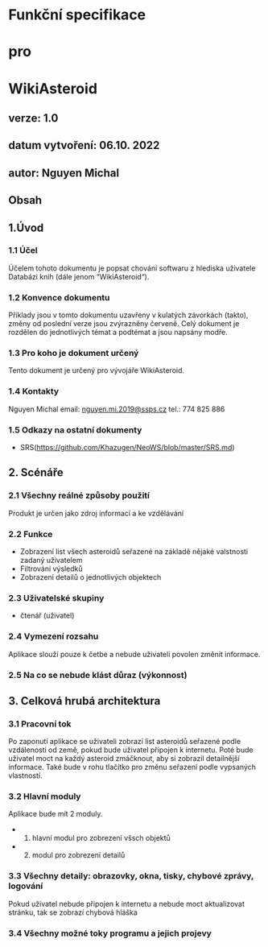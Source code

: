 # Funkční specifikace
# pro
# WikiAsteroid
## verze: 1.0
## datum vytvoření: 06.10. 2022
## autor: Nguyen Michal
## Obsah
## 1.Úvod
### 1.1 Účel
Účelem tohoto dokumentu je popsat chování softwaru z hlediska uživatele Databázi knih (dále jenom “WikiAsteroid“).
### 1.2 Konvence dokumentu
Příklady jsou v tomto dokumentu uzavřeny v kulatých závorkách (takto), změny od poslední verze jsou zvýrazněny červeně. Celý dokument je rozdělen do jednotlivých témat a podtémat a jsou napsány modře.
### 1.3 Pro koho je dokument určený
Tento dokument je určený pro vývojáře WikiAsteroid.  
### 1.4 Kontakty
Nguyen Michal
email: nguyen.mi.2019@ssps.cz
tel.: 774 825 886
### 1.5 Odkazy na ostatní dokumenty
- SRS(https://github.com/Khazugen/NeoWS/blob/master/SRS.md)
## 2. Scénáře
### 2.1 Všechny reálné způsoby použití
Produkt je určen jako zdroj informací a ke vzdělávání
### 2.2 Funkce
- Zobrazení list všech asteroidů seřazené na základě nějaké valstnosti zadaný uživatelem
- Filtrování výsledků
- Zobrazení detailů o jednotlivých objektech
### 2.3 Uživatelské skupiny
- čtenář (uživatel)
### 2.4 Vymezení rozsahu
Aplikace slouží pouze k četbe a nebude uživateli povolen změnit informace.
### 2.5 Na co se nebude klást důraz (výkonnost)

## 3. Celková hrubá architektura
### 3.1 Pracovní tok
Po zaponutí aplikace se uživateli zobrazí list asteroidů seřazené podle vzdálenosti od země, pokud bude uživatel připojen k internetu. Poté bude uživatel moct na každý asteroid zmáčknout, aby si zobrazil detailnější informace. Také bude v rohu tlačítko pro změnu seřazení podle vypsaných vlastností.
### 3.2 Hlavní moduly
Aplikace bude mít 2 moduly. 
- 1. hlavní modul pro zobrezení všsch objektů
- 2. modul pro zobrezení detailů
### 3.3 Všechny detaily: obrazovky, okna, tisky, chybové zprávy, logování
Pokud uživatel nebude připojen k internetu a nebude moct aktualizovat stránku, tak se zobrazí chybová hláška
### 3.4 Všechny možné toky programu a jejich projevy

